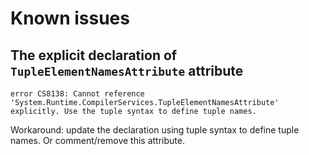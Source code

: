 # Known issues

## The explicit declaration of `TupleElementNamesAttribute` attribute

```text
error CS8138: Cannot reference 'System.Runtime.CompilerServices.TupleElementNamesAttribute' explicitly. Use the tuple syntax to define tuple names.
```

Workaround: update the declaration using tuple syntax to define tuple names. Or comment/remove this attribute.